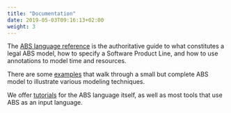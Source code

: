 ```yaml
---
title: "Documentation"
date: 2019-05-03T09:16:13+02:00
weight: 3
---
```


The [ABS language reference](/manual) is the authoritative guide to what constitutes a legal ABS model, how to specify a Software Product Line, and how to use annotations to model time and resources.

There are some [examples](examples/) that walk through a small but complete ABS model to illustrate various modeling techniques.

We offer [tutorials](tutorials/) for the ABS language itself, as well as most tools that use ABS as an input language.

